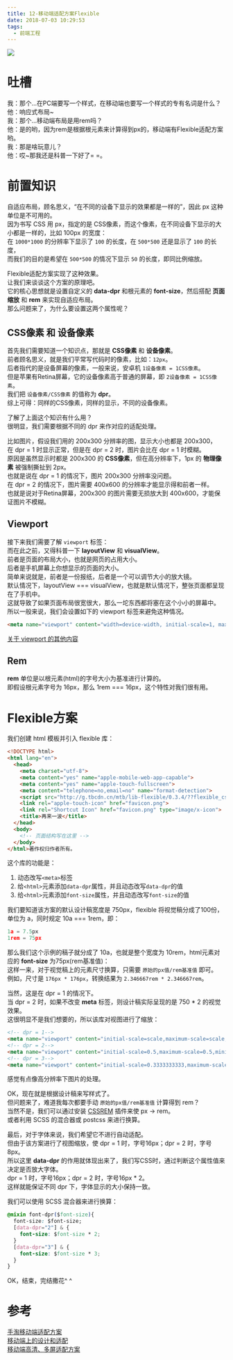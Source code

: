 ```yaml
---
title: 12-移动端适配方案Flexible
date: 2018-07-03 10:29:53
tags:
  - 前端工程
---
```

<img src="/images/index/12.jpg" />
<!--more-->

# 吐槽
我：那个...在PC端要写一个样式，在移动端也要写一个样式的专有名词是什么？  
他：响应式布局~  
我：那个...移动端布局是用rem吗？  
他：是的哟，因为rem是根据根元素来计算得到px的，移动端有Flexible适配方案哟。  
我：那是啥玩意儿？  
他：哎~那我还是科普一下好了= =。

# 前置知识
自适应布局，顾名思义，“在不同的设备下显示的效果都是一样的”，因此 px 这种单位是不可用的。  
因为书写 CSS 用 px，指定的是 CSS像素，而这个像素，在不同设备下显示的大小都是一样的，比如 100px 的宽度：  
在 `1000*1000` 的分辨率下显示了 `100` 的长度，在 `500*500` 还是显示了 `100` 的长度，  
而我们的目的是希望在 `500*500` 的情况下显示 `50` 的长度，即同比例缩放。  

Flexible适配方案实现了这种效果。  
让我们来谈谈这个方案的原理吧。  
它的核心思想就是设置自定义的 **data-dpr** 和根元素的 **font-size**，然后搭配 **页面缩放** 和 **rem** 来实现自适应布局。  
那么问题来了，为什么要设置这两个属性呢？  

## CSS像素 和 设备像素

首先我们需要知道一个知识点，那就是 **CSS像素** 和 **设备像素**。  
前者顾名思义，就是我们平常写代码时的像素，比如：`12px`。  
后者指代的是设备屏幕的像素，一般来说，安卓机 `1设备像素 = 1CSS像素`。  
但是苹果有Retina屏幕，它的设备像素高于普通的屏幕，即 `2设备像素 = 1CSS像素`。  
我们把 `设备像素/CSS像素` 的值称为 **dpr**。  
综上可得：同样的CSS像素，同样的显示，不同的设备像素。  

了解了上面这个知识有什么用？  
很明显，我们需要根据不同的 dpr 来作对应的适配处理。  

比如图片，假设我们用的 200x300 分辨率的图，显示大小也都是 200x300，  
在 dpr = 1 时显示正常，但是在 dpr = 2 时，图片会比在 dpr = 1 时模糊。  
原因是虽然显示时都是 200x300 的 **CSS像素**，但在高分辨率下，1px 的 **物理像素** 被强制撕扯到 2px。  
也就是说在 dpr = 1 的情况下，图片 200x300 分辨率没问题。  
在 dpr = 2 的情况下，图片需要 400x600 的分辨率才能显示得和前者一样。  
也就是说对于Retina屏幕，200x300 的图片需要无损放大到 400x600，才能保证图片不模糊。  

## Viewport

接下来我们需要了解 `viewport` 标签：  
而在此之前，又得科普一下 **layoutView** 和 **visualView**。  
前者是页面的布局大小，也就是网页的占用大小。  
后者是手机屏幕上你想显示的页面的大小。  
简单来说就是，前者是一份报纸，后者是一个可以调节大小的放大镜。  
默认情况下，layoutView === visualView，也就是默认情况下，整张页面都呈现在了手机中。  
这就导致了如果页面布局很宽很大，那么一坨东西都将塞在这个小小的屏幕中。  
所以一般来说，我们会设置如下的 viewport 标签来避免这种情况。  
```html
<meta name="viewport" content="width=device-width, initial-scale=1, maximum-scale=1">
```
[关于 viewport 的其他内容](http://www.w3cplus.com/css/viewports.html)

## Rem

**rem** 单位是以根元素(html)的字号大小为基准进行计算的。  
即假设根元素字号为 16px，那么 1rem === 16px，这个特性对我们很有用。  

# Flexible方案
我们创建 html 模板并引入 flexible 库：
```html
<!DOCTYPE html>
<html lang="en"> 
  <head> 
    <meta charset="utf-8"> 
    <meta content="yes" name="apple-mobile-web-app-capable"> 
    <meta content="yes" name="apple-touch-fullscreen"> 
    <meta content="telephone=no,email=no" name="format-detection"> 
    <script src="http://g.tbcdn.cn/mtb/lib-flexible/0.3.4/??flexible_css.js,flexible.js"></script> 
    <link rel="apple-touch-icon" href="favicon.png"> 
    <link rel="Shortcut Icon" href="favicon.png" type="image/x-icon"> 
    <title>再来一波</title> 
  </head> 
  <body> 
    <!-- 页面结构写在这里 --> 
  </body> 
</html>著作权归作者所有。
```
这个库的功能是：
1. 动态改写`<meta>`标签
2. 给`<html>`元素添加`data-dpr`属性，并且动态改写`data-dpr`的值
3. 给`<html>`元素添加`font-size`属性，并且动态改写`font-size`的值

我们要知道该方案的默认设计稿宽度是 750px，flexible 将视觉稿分成了100份，单位为 a，同时规定 10a === 1rem，即：
```js
1a = 7.5px
1rem = 75px
```
那么我们这个示例的稿子就分成了 10a，也就是整个宽度为 10rem，html元素对应的 **font-size** 为75px(rem基准值)：  
这样一来，对于视觉稿上的元素尺寸换算，只需要 `原始的px值/rem基准值` 即可。  
例如，尺寸是 `176px * 176px`，转换结果为 `2.346667rem * 2.346667rem`。  

当然，这是在 dpr = 1 的情况下。  
当 dpr = 2 时，如果不改变 **meta** 标签，则设计稿实际呈现的是 750 * 2 的视觉效果。  
这很明显不是我们想要的，所以该库对视图进行了缩放：  
```html
<!-- dpr = 1--> 
<meta name="viewport" content="initial-scale=scale,maximum-scale=scale,minimum-scale=scale,user-scalable=no"> 
<!-- dpr = 2--> 
<meta name="viewport" content="initial-scale=0.5,maximum-scale=0.5,minimum-scale=0.5,user-scalable=no"> 
<!-- dpr = 3--> 
<meta name="viewport" content="initial-scale=0.3333333333,maximum-scale=0.3333333333,minimum-scale=0.3333333333,user-scalable=no">
```
感觉有点像高分辨率下图片的处理。  

OK，现在就是根据设计稿来写样式了。  
但问题来了，难道我每次都要手动 `原始的px值/rem基准值` 计算得到 rem？  
当然不是，我们可以通过安装 [CSSREM](https://github.com/flashlizi/cssrem) 插件来使 px -> rem。  
或者利用 SCSS 的混合器或 postcss 来进行换算。  

最后，对于字体来说，我们希望它不进行自动适配。  
但由于该方案进行了视图缩放，使 dpr = 1 时，字号16px；dpr = 2 时，字号8px。  
所以这里 **data-dpr** 的作用就体现出来了，我们写CSS时，通过判断这个属性值来决定是否放大字体。  
dpr = 1 时，字号16px；dpr = 2 时，字号16px * 2。  
这样就能保证不同 dpr 下，字体显示的大小保持一致。  

我们可以使用 SCSS 混合器来进行换算：  
```css
@mixin font-dpr($font-size){ 
  font-size: $font-size; 
  [data-dpr="2"] & { 
    font-size: $font-size * 2; 
  } 
  [data-dpr="3"] & { 
    font-size: $font-size * 3; 
  } 
}
```

OK，结束，完结撒花^ ^  

# 参考
[手淘移动端适配方案](http://www.w3cplus.com/mobile/lib-flexible-for-html5-layout.html)  
[移动端上的设计和适配](http://www.w3cplus.com/mobile/mobile-design-and-adapter.html)  
[移动端高清、多屏适配方案](https://div.io/topic/1092)
